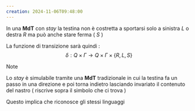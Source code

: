 ```yaml
---
creation: 2024-11-06T09:48:00
---
```

In una **MdT** con *stay* la testina non è costretta a sportarsi solo a sinistra $L$ o destra $R$ ma può anche stare ferma ( $S$ )

La funzione di transizione sarà quindi : 
$$\delta : Q\times \Gamma \to Q \times \Gamma \times \{R,L,S\}$$
>[!note] 
>Lo *stay* è simulabile tramite una **MdT** tradizionale in cui la testina fa un passo in una direzione e poi torna indietro lasciando invariato il contenuto del nastro ( riscrive sopra il simbolo che ci trova )
>
>Questo implica che riconosce gli stessi linguaggi